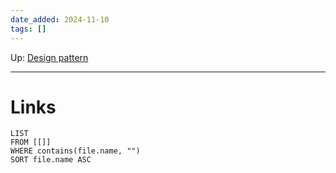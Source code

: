 ```yaml
---
date_added: 2024-11-10
tags: []
---
```

Up: [Design pattern](Design%20pattern.md)
___
 
# Links
```dataview
LIST
FROM [[]]
WHERE contains(file.name, "")
SORT file.name ASC
```
